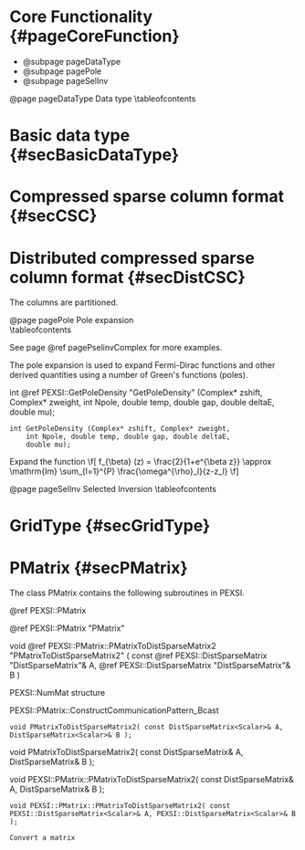 Core Functionality     {#pageCoreFunction}
==================

- @subpage pageDataType
- @subpage pagePole
- @subpage pageSelInv

<!-- ************************************************************ -->
@page pageDataType Data type
\tableofcontents

Basic data type    {#secBasicDataType}
===============

Compressed sparse column format    {#secCSC}
===============================


Distributed compressed sparse column format    {#secDistCSC}
===========================================

The columns are partitioned.


<!-- ************************************************************ -->
@page pagePole Pole expansion   
\tableofcontents

See page @ref pagePselinvComplex for more examples.

The pole expansion is used to expand Fermi-Dirac functions and other
derived quantities using a number of Green's functions (poles).

int @ref PEXSI::GetPoleDensity "GetPoleDensity" (Complex* zshift, Complex* zweight, 
    int Npole, double temp, double gap, double deltaE,
    double mu);

~~~~{.cpp}
int GetPoleDensity (Complex* zshift, Complex* zweight, 
    int Npole, double temp, double gap, double deltaE,
    double mu);
~~~~

Expand the function
\f[
  f_{\beta} (z) = \frac{2}{1+e^{\beta z}} \approx 
  \mathrm{Im} \sum_{l=1}^{P} \frac{\omega^{\rho}_l}{z-z_l}
\f]



<!-- ************************************************************ -->
@page pageSelInv Selected Inversion
\tableofcontents




GridType    {#secGridType}
========

PMatrix     {#secPMatrix}
=======

The class PMatrix contains the following subroutines in PEXSI.

@ref PEXSI::PMatrix 

@ref PEXSI::PMatrix "PMatrix"

void @ref PEXSI::PMatrix::PMatrixToDistSparseMatrix2 "PMatrixToDistSparseMatrix2"
( const @ref PEXSI::DistSparseMatrix "DistSparseMatrix"<Scalar>& A, @ref PEXSI::DistSparseMatrix "DistSparseMatrix"<Scalar>& B )

PEXSI::NumMat structure

PEXSI::PMatrix::ConstructCommunicationPattern\_Bcast

`void PMatrixToDistSparseMatrix2( const DistSparseMatrix<Scalar>& A, DistSparseMatrix<Scalar>& B );`

void PMatrixToDistSparseMatrix2( const DistSparseMatrix<Scalar>& A, DistSparseMatrix<Scalar>& B );

void PEXSI::PMatrix::PMatrixToDistSparseMatrix2( const DistSparseMatrix<Scalar>& A, DistSparseMatrix<Scalar>& B );

~~~~~~~~~~{.cpp}
void PEXSI::PMatrix::PMatrixToDistSparseMatrix2( const PEXSI::DistSparseMatrix<Scalar>& A, PEXSI::DistSparseMatrix<Scalar>& B );
~~~~~~~~~~
    Convert a matrix    

